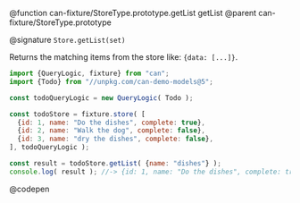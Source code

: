 @function can-fixture/StoreType.prototype.getList getList
@parent can-fixture/StoreType.prototype

@signature `Store.getList(set)`

  Returns the matching items from the store like: `{data: [...]}`.

  ```js
  import {QueryLogic, fixture} from "can";
  import {Todo} from "//unpkg.com/can-demo-models@5";

  const todoQueryLogic = new QueryLogic( Todo );

  const todoStore = fixture.store( [
    {id: 1, name: "Do the dishes", complete: true}, 
    {id: 2, name: "Walk the dog", complete: false},
    {id: 3, name: "dry the dishes", complete: false},
  ], todoQueryLogic );

  const result = todoStore.getList( {name: "dishes"} );
  console.log( result ); //-> {id: 1, name: "Do the dishes", complete: true}
  ```
  @codepen
